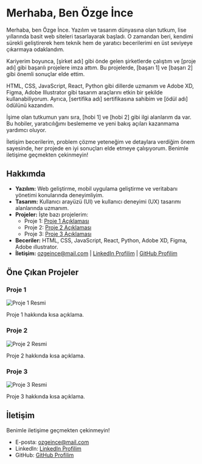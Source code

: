 # Merhaba, Ben Özge İnce

Merhaba, ben Özge İnce. Yazılım ve tasarım dünyasına olan tutkum, lise yıllarında basit web siteleri tasarlayarak başladı. O zamandan beri, kendimi sürekli geliştirerek hem teknik hem de yaratıcı becerilerimi en üst seviyeye çıkarmaya odaklandım.

Kariyerim boyunca, [şirket adı] gibi önde gelen şirketlerde çalıştım ve [proje adı] gibi başarılı projelere imza attım. Bu projelerde, [başarı 1] ve [başarı 2] gibi önemli sonuçlar elde ettim.

HTML, CSS, JavaScript, React, Python gibi dillerde uzmanım ve Adobe XD, Figma, Adobe Illustrator gibi tasarım araçlarını etkin bir şekilde kullanabiliyorum. Ayrıca, [sertifika adı] sertifikasına sahibim ve [ödül adı] ödülünü kazandım.

İşime olan tutkumun yanı sıra, [hobi 1] ve [hobi 2] gibi ilgi alanlarım da var. Bu hobiler, yaratıcılığımı beslememe ve yeni bakış açıları kazanmama yardımcı oluyor.

İletişim becerilerim, problem çözme yeteneğim ve detaylara verdiğim önem sayesinde, her projede en iyi sonuçları elde etmeye çalışıyorum. Benimle iletişime geçmekten çekinmeyin!
## Hakkımda

* **Yazılım:** Web geliştirme, mobil uygulama geliştirme ve veritabanı yönetimi konularında deneyimliyim.
* **Tasarım:** Kullanıcı arayüzü (UI) ve kullanıcı deneyimi (UX) tasarımı alanlarında uzmanım.
* **Projeler:** İşte bazı projelerim:
    * Proje 1: [Proje 1 Açıklaması](proje1-linki)
    * Proje 2: [Proje 2 Açıklaması](proje2-linki)
    * Proje 3: [Proje 3 Açıklaması](proje3-linki)
* **Beceriler:** HTML, CSS, JavaScript, React, Python, Adobe XD, Figma, Adobe ıllustrator.
* **İletişim:** [ozgeince@mail.com](mailto:ozgeince@mail.com) | [LinkedIn Profilim](linkedin-profil-linki) | [GitHub Profilim](github-profil-linki)

## Öne Çıkan Projeler

### Proje 1

![Proje 1 Resmi](proje1-resim-linki)

Proje 1 hakkında kısa açıklama.

### Proje 2

![Proje 2 Resmi](proje2-resim-linki)

Proje 2 hakkında kısa açıklama.

### Proje 3

![Proje 3 Resmi](proje3-resim-linki)

Proje 3 hakkında kısa açıklama.

## İletişim

Benimle iletişime geçmekten çekinmeyin!

* E-posta: [ozgeince@mail.com](mailto:ozgeince@hotmail.com.tr)
* LinkedIn: [LinkedIn Profilim](www.linkedin.com/in/ozge-ince)
* GitHub: [GitHub Profilim](https://github.com/ozgeince)
